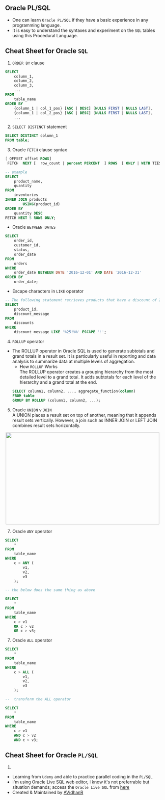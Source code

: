 ## Oracle PL/SQL 
- One can learn `Oracle PL/SQL` if they have a basic experience in any programming language.
- It is easy to understand the syntaxes and experiment on the `SQL` tables using this Procedural Language.

## Cheat Sheet for Oracle `SQL`
1. `ORDER BY` clause
```sql
SELECT
    column_1,
    column_2,
    column_3,
    ...
FROM
    table_name
ORDER BY
    {column_1 | col_1_pos} [ASC | DESC] [NULLS FIRST | NULLS LAST],
    {column_1 | col_2_pos} [ASC | DESC] [NULLS FIRST | NULLS LAST],
    ... 
```

2. `SELECT DISTINCT` statement
```sql
SELECT DISTINCT column_1
FROM table;
```

3. Oracle `FETCH` clause syntax
```sql
[ OFFSET offset ROWS]
 FETCH  NEXT [  row_count | percent PERCENT  ] ROWS  [ ONLY | WITH TIES ] 
```
```sql
-- example
SELECT
    product_name,
    quantity
FROM
    inventories
INNER JOIN products
        USING(product_id)
ORDER BY
    quantity DESC 
FETCH NEXT 5 ROWS ONLY;
```
* Oracle `BETWEEN DATES`
```sql
SELECT
    order_id,
    customer_id,
    status,
    order_date
FROM
    orders
WHERE
    order_date BETWEEN DATE '2016-12-01' AND DATE '2016-12-31'
ORDER BY
    order_date;
```
* Escape characters in `LIKE` operator
```sql
-- The following statement retrieves products that have a discount of 25%:
SELECT
	product_id,
	discount_message
FROM
	discounts
WHERE
	discount_message LIKE '%25!%%' ESCAPE '!';
```

4. `ROLLUP` operator
* The ROLLUP operator in Oracle SQL is used to generate subtotals and grand totals in a result set. It is particularly useful in reporting and data analysis to summarize data at multiple levels of aggregation.
	* How `ROLLUP` Works \
	The ROLLUP operator creates a grouping hierarchy from the most detailed level to a grand total. It adds subtotals for each level of the hierarchy and a grand total at the end.
	```sql
	SELECT column1, column2, ..., aggregate_function(column)
	FROM table
	GROUP BY ROLLUP (column1, column2, ...);
	```

 5. Oracle `UNION` v `JOIN` \
A UNION places a result set on top of another, meaning that it appends result sets vertically. However, a join such as INNER JOIN or LEFT JOIN combines result sets horizontally.

<div align="center"><img src="https://github.com/user-attachments/assets/c4e04c3c-94da-4680-9b44-a9b61b75c20d" width="500px" height="300px" /></div>

7. Oracle `ANY` operator
```sql
SELECT
    *
FROM
    table_name
WHERE
    c > ANY (
        v1,
        v2,
        v3
    );

-- the below does the same thing as above

SELECT
    *
FROM
    table_name
WHERE
    c > v1
    OR c > v2
    OR c > v3;
```

7. Oracle `ALL` operator
```sql
SELECT
    *
FROM
    table_name
WHERE
    c > ALL (
        v1,
        v2,
        v3
    );

--  transform the ALL operator

SELECT
    *
FROM
    table_name
WHERE
    c > v1
    AND c > v2
    AND c > v3;
```

## Cheat Sheet for Oracle `PL/SQL`
1. 

- Learning from `Udemy` and able to practice parallel coding in the `PL/SQL`
- I'm using Oracle Live SQL web editor, I know it's not preferrable but situation demands; access the `Oracle Live SQL` from [here](https://livesql.oracle.com/ords/f?p=590:1000)
- Created & Maintained by [AVidhanR](https://linkedin.com/in/AVidhanR)
